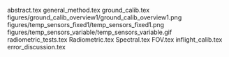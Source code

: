 abstract.tex
general_method.tex
ground_calib.tex
figures/ground_calib_overview1/ground_calib_overview1.png
figures/temp_sensors_fixed1/temp_sensors_fixed1.png
figures/temp_sensors_variable/temp_sensors_variable.gif
radiometric_tests.tex
Radiometric.tex
Spectral.tex
FOV.tex
inflight_calib.tex
error_discussion.tex